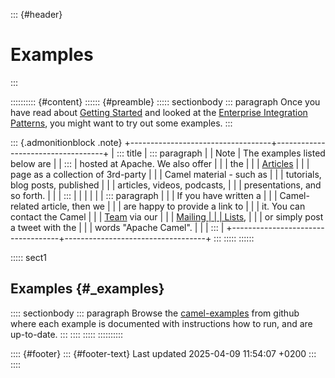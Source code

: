 ::: {#header}
# Examples
:::

:::::::::: {#content}
:::::: {#preamble}
::::: sectionbody
::: paragraph
Once you have read about [Getting Started](getting-started.html) and
looked at the [Enterprise Integration
Patterns](components:eips:enterprise-integration-patterns.html), you
might want to try out some examples.
:::

::: {.admonitionblock .note}
+-----------------------------------+-----------------------------------+
| ::: title                         | ::: paragraph                     |
| Note                              | The examples listed below are     |
| :::                               | hosted at Apache. We also offer   |
|                                   | the                               |
|                                   | [Articles](/community/articles/)  |
|                                   | page as a collection of 3rd-party |
|                                   | Camel material - such as          |
|                                   | tutorials, blog posts, published  |
|                                   | articles, videos, podcasts,       |
|                                   | presentations, and so forth.      |
|                                   | :::                               |
|                                   |                                   |
|                                   | ::: paragraph                     |
|                                   | If you have written a             |
|                                   | Camel-related article, then we    |
|                                   | are happy to provide a link to    |
|                                   | it. You can contact the Camel     |
|                                   | [Team](/community/team/) via our  |
|                                   | [Mailing                          |
|                                   | Lists](/community/mailing-list/), |
|                                   | or simply post a tweet with the   |
|                                   | words \"Apache Camel\".           |
|                                   | :::                               |
+-----------------------------------+-----------------------------------+
:::
:::::
::::::

::::: sect1
## Examples {#_examples}

:::: sectionbody
::: paragraph
Browse the
[camel-examples](https://github.com/apache/camel-examples/tree/main#welcome-to-the-apache-camel-examples)
from github where each example is documented with instructions how to
run, and are up-to-date.
:::
::::
:::::
::::::::::

:::: {#footer}
::: {#footer-text}
Last updated 2025-04-09 11:54:07 +0200
:::
::::
